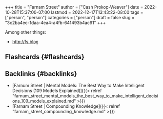 +++
title = "Farnam Street"
author = ["Cash Prokop-Weaver"]
date = 2022-10-28T15:37:00-07:00
lastmod = 2022-12-17T13:43:22-08:00
tags = ["person", "person"]
categories = ["person"]
draft = false
slug = "3c2ba4ec-1daa-4ea4-a4fb-641493b4ac91"
+++

Among other things:

-   <http://fs.blog>


## Flashcards {#flashcards}


## Backlinks {#backlinks}

-   [Farnum Street | Mental Models: The Best Way to Make Intelligent Decisions (109 Models Explained)]({{< relref "farnum_street_mental_models_the_best_way_to_make_intelligent_decisions_109_models_explained.md" >}})
-   [Farnam Street | Compounding Knowledge]({{< relref "farnam_street_compounding_knowledge.md" >}})

